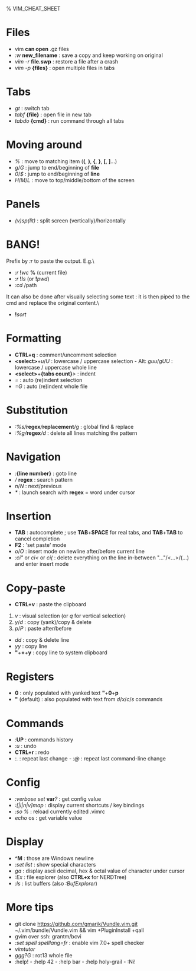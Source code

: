 % VIM_CHEAT_SHEET

Files
=====
- vim __can open__ .gz files
- *:w* __new_filename__ : save a copy and keep working on original
- *vim -r* __file.swp__ : restore a file after a crash
- *vim -p* __{files}__ : open multiple files in tabs

Tabs
====
- *gt* : switch tab
- *tabf* __{file}__ : open file in new tab
- *tabdo* __{cmd}__ : run command through all tabs

Moving around
=============
- *%* : move to matching item (__(__, __)__, __{__, __}__, __[__, __]__...)
- *g*/*G* : jump to end/beginning of __file__
- *0*/*$* : jump to end/beginning of __line__
- *H*/*M*/*L* : move to top/middle/bottom of the screen

Panels
======
- *(v)sp(lit)* : split screen (vertically)/horizontally

BANG!
=====
Prefix by *:r* to paste the output. E.g.\
- *:r* __!__*wc* __%__ (current file)
- *:r* __!__*ls* (or __!__*pwd*)
- *:cd* /path


It can also be done after visually selecting some text : it is then piped to the cmd and replace the original content.\
- __!__*sort*


Formatting
==========
- __CTRL+q__ : comment/uncomment selection
- __\<select\>__+*u*/*U* : lowercase / uppercase selection - Alt: *guu*/*gUU* : lowercase / uppercase whole line
- __\<select\>__+__{tabs count}__*>* : indent
- *=* : auto (re)indent selection
- *=G* : auto (re)indent whole file

Substitution
============
- *:%s/*__regex__*/*__replacement__*/g* : global find & replace
- *:%g/*__regex__*/d* : delete all lines matching the pattern

Navigation
==========
- *:*__{line number}__ : goto line
- */* __regex__ : search pattern
- *n*/*N* : next/previous
- *\** : launch search with __regex__ = word under cursor

Insertion
=========
- __TAB__ : autocomplete ; use __TAB__+__SPACE__ for real tabs, and __TAB__+__TAB__ to cancel completion
- __F2__ : 'set paste' mode
- *o*/*O* : insert mode on newline after/before current line
- *:ci"* or *ci<* or *ci(* : delete everything on the line in-between "..."/<...>/(...) and enter insert mode

Copy-paste
==========
- __CTRL+v__ : paste the clipboard
1. *v* : visual selection (or *q* for vertical selection)
2. *y*/*d* : copy (yank)/copy & delete
3. *p*/*P* : paste after/before
- *dd* : copy & delete line
- *yy* : copy line
- __"__+__+__+__y__ : copy line to system clipboard

Registers
=========
- __0__ : only populated with yanked text  __"__+__0__+__p__
- __"__ (default) : also populated with text from *d*/*x*/*c*/*s* commands

Commands
========
- *:*__UP__ : commands history
- *:u* : undo
- __CTRL+r__ : redo
- *:.* : repeat last change - *:@* : repeat last command-line change

Config
======
- *:verbose set* __var__*?* : get config value
- *:[|i|n|v]map* : display current shortcuts / key bindings
- *:so %* : reload currently edited .vimrc
- *echo* os : get variable value

Display
=======
- **^M** : those are Windows newline
- *:set list* : show special characters
- *ga* : display ascii decimal, hex & octal value of character under cursor
- *:Ex* : file explorer (also __CTRL+x__ for NERDTree)
- *:ls* : list buffers (also *:BufExplorer*)

More tips
=========
- git clone https://github.com/gmarik/Vundle.vim.git ~/.vim/bundle/Vundle.vim && vim +PluginInstall +qall
- gvim over ssh: grantm/bcvi
- *:set spell spelllang=fr* : enable vim 7.0+ spell checker
- *vimtutor*
- *ggg?G* : rot13 whole file
- :help!  - :help 42  - :help bar  -  :help holy-grail  -  :Ni! 


